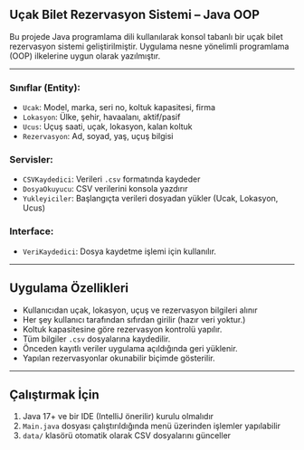 ##  Uçak Bilet Rezervasyon Sistemi – Java OOP

Bu projede Java programlama dili kullanılarak konsol tabanlı bir uçak bilet rezervasyon sistemi geliştirilmiştir. Uygulama nesne yönelimli programlama (OOP) ilkelerine uygun olarak yazılmıştır.

---
### Sınıflar (Entity):
- `Ucak`: Model, marka, seri no, koltuk kapasitesi, firma
- `Lokasyon`: Ülke, şehir, havaalanı, aktif/pasif
- `Ucus`: Uçuş saati, uçak, lokasyon, kalan koltuk
- `Rezervasyon`: Ad, soyad, yaş, uçuş bilgisi

###  Servisler:
- `CSVKaydedici`: Verileri `.csv` formatında kaydeder
- `DosyaOkuyucu`: CSV verilerini konsola yazdırır
- `Yukleyiciler`: Başlangıçta verileri dosyadan yükler (Ucak, Lokasyon, Ucus)

###  Interface:
- `VeriKaydedici`: Dosya kaydetme işlemi için kullanılır.

---

##   Uygulama Özellikleri

- Kullanıcıdan uçak, lokasyon, uçuş ve rezervasyon bilgileri alınır
- Her şey kullanıcı tarafından sıfırdan girilir (hazır veri yoktur.)
- Koltuk kapasitesine göre rezervasyon kontrolü yapılır.
- Tüm bilgiler `.csv` dosyalarına kaydedilir.
- Önceden kayıtlı veriler uygulama açıldığında geri yüklenir.
- Yapılan rezervasyonlar okunabilir biçimde gösterilir.


---

## Çalıştırmak İçin

1. Java 17+ ve bir IDE (IntelliJ önerilir) kurulu olmalıdır
2. `Main.java` dosyası çalıştırıldığında menü üzerinden işlemler yapılabilir
3. `data/` klasörü otomatik olarak CSV dosyalarını günceller
